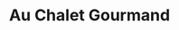 ---
title: "Au Chalet Gourmand"
url: /barneville-carteret/au-chalet-gourmand/
shop: Gemüse & Obst
---